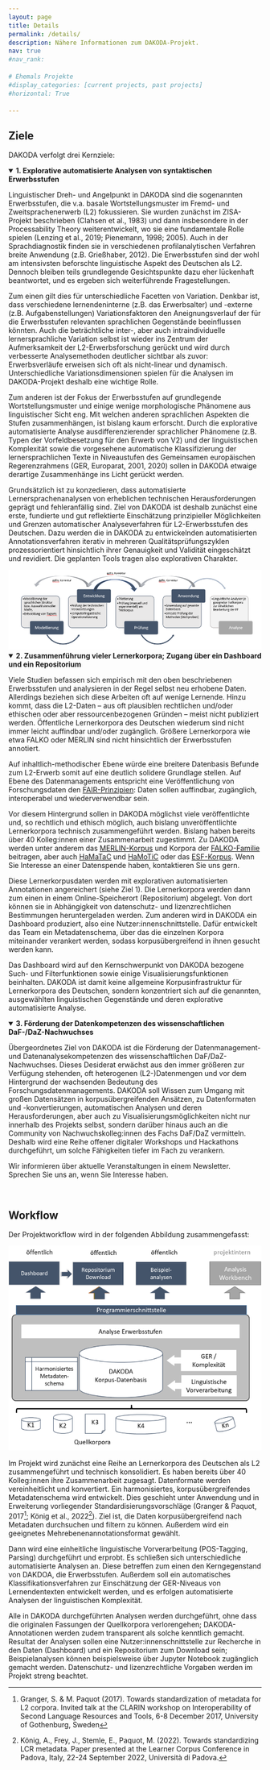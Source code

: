 ```yaml
---
layout: page
title: Details
permalink: /details/
description: Nähere Informationen zum DAKODA-Projekt.
nav: true
#nav_rank:

# Ehemals Projekte
#display_categories: [current projects, past projects]
#horizontal: True

---
```

## Ziele

DAKODA verfolgt drei Kernziele:

<details open>
  <summary><b>1.	Explorative automatisierte Analysen von syntaktischen Erwerbsstufen </b></summary>
  <div>
  <p>
  Linguistischer Dreh- und Angelpunkt in DAKODA sind die sogenannten Erwerbsstufen, die v.a. basale Wortstellungsmuster im Fremd- und Zweitsprachenerwerb (L2) fokussieren. Sie wurden zunächst im ZISA-Projekt beschrieben (Clahsen et al., 1983) und dann insbesondere in der Processability Theory weiterentwickelt, wo sie eine fundamentale Rolle spielen (Lenzing et al., 2019; Pienemann, 1998; 2005). Auch in der Sprachdiagnostik finden sie in verschiedenen profilanalytischen Verfahren breite Anwendung (z.B. Grießhaber, 2012). Die Erwerbsstufen sind der wohl am intensivsten beforschte linguistische Aspekt des Deutschen als L2. Dennoch bleiben teils grundlegende Gesichtspunkte dazu eher lückenhaft beantwortet, und es ergeben sich weiterführende Fragestellungen. </p>

  <p>
  Zum einen gilt dies für unterschiedliche Facetten von Variation. Denkbar ist, dass verschiedene lernendeninterne (z.B. das Erwerbsalter) und -externe (z.B. Aufgabenstellungen) Variationsfaktoren den Aneignungsverlauf der für die Erwerbsstufen relevanten sprachlichen Gegenstände beeinflussen könnten. Auch die beträchtliche inter-, aber auch intraindividuelle lernersprachliche Variation selbst ist wieder ins Zentrum der Aufmerksamkeit der L2-Erwerbsforschung gerückt und wird durch verbesserte Analysemethoden deutlicher sichtbar als zuvor: Erwerbsverläufe erweisen sich oft als nicht-linear und dynamisch. Unterschiedliche Variationsdimensionen spielen für die Analysen im DAKODA-Projekt deshalb eine wichtige Rolle. </p>

  <p>
  Zum anderen ist der Fokus der Erwerbsstufen auf grundlegende Wortstellungsmuster und einige wenige morphologische Phänomene aus linguistischer Sicht eng. Mit welchen anderen sprachlichen Aspekten die Stufen zusammenhängen, ist bislang kaum erforscht. Durch die explorative automatisierte Analyse ausdifferenzierender sprachlicher Phänomene (z.B. Typen der Vorfeldbesetzung für den Erwerb von V2) und der linguistischen Komplexität sowie die vorgesehene automatische Klassifizierung der lernersprachlichen Texte in Niveaustufen des Gemeinsamen europäischen Regerenzrahmens (GER, Europarat, 2001, 2020) sollen in DAKODA etwaige derartige Zusammenhänge ins Licht gerückt werden. </p>

  <p>
  Grundsätzlich ist zu konzedieren, dass automatisierte Lernersprachenanalysen von erheblichen technischen Herausforderungen geprägt und fehleranfällig sind. Ziel von DAKODA ist deshalb zunächst eine erste, fundierte und gut reflektierte Einschätzung prinzipieller Möglichkeiten und Grenzen automatischer Analyseverfahren für L2-Erwerbsstufen des Deutschen. Dazu werden die in DAKODA zu entwickelnden automatisierten Annotationsverfahren iterativ in mehreren Qualitätsprüfungszyklen prozessorientiert hinsichtlich ihrer Genauigkeit und Validität eingeschätzt und revidiert. Die geplanten Tools tragen also explorativen Charakter. </p>

  <div class="container">
    <div class="row">
      <div class="col">
        <img src="../assets/img/ablauf-dakoda.png" class="img-fluid" alt="Ablauf DAKODA" title="" />
      </div>
    </div>
  </div>

  </div>
</details>

<details open>
  <summary><b>2. Zusammenführung vieler Lernerkorpora; Zugang über ein Dashboard und ein Repositorium </b></summary>
  <div>
  <p>
  Viele Studien befassen sich empirisch mit den oben beschriebenen Erwerbsstufen und analysieren in der Regel selbst neu erhobene Daten. Allerdings beziehen sich diese Arbeiten oft auf wenige Lernende. Hinzu kommt, dass die L2-Daten – aus oft plausiblen rechtlichen und/oder ethischen oder aber ressourcenbezogenen Gründen – meist nicht publiziert werden. Öffentliche Lernerkorpora des Deutschen wiederum sind nicht immer leicht auffindbar und/oder zugänglich. Größere Lernerkorpora wie etwa FALKO oder MERLIN sind nicht hinsichtlich der Erwerbsstufen annotiert.
  </p>
  <p>
  Auf inhaltlich-methodischer Ebene würde eine breitere Datenbasis Befunde zum L2-Erwerb somit auf eine deutlich solidere Grundlage stellen. Auf Ebene des Datenmanagements entspricht eine Veröffentlichung von Forschungsdaten den
  <a href="https://forschungsdaten.info/themen/veroeffentlichen-und-archivieren/faire-daten/">FAIR-Prinzipien</a>: Daten sollen auffindbar, zugänglich, interoperabel und wiederverwendbar sein.
  </p>
  <p>
  Vor diesem Hintergrund sollen in DAKODA möglichst viele veröffentlichte und, so rechtlich und ethisch möglich, auch bislang unveröffentlichte Lernerkorpora technisch zusammengeführt werden. Bislang haben bereits über 40 Kolleg:innen einer Zusammenarbeit zugestimmt. Zu DAKODA werden unter anderem das <a href="https://www.merlin-platform.eu/#">MERLIN-Korpus</a> und Korpora der <a href="https://hu-berlin.de/falko">FALKO-Familie</a> beitragen, aber auch <a href="https://corpora.uni-hamburg.de/hzsk/de/islandora/object/spoken-corpus:hamatac">HaMaTaC</a> und <a href="https://www.fdr.uni-hamburg.de/record/1483#.Y-OzF62ZNPY">HaMoTiC</a> oder das <a href="https://archive.mpi.nl/islandora/object/lat%3A1839_00_0000_0000_0004_CCAC_E">ESF-Korpus</a>. Wenn Sie Interesse an einer Datenspende haben, kontaktieren Sie uns gern.
  </p>
  <p>
  Diese Lernerkorpusdaten werden mit explorativen automatisierten Annotationen angereichert (siehe Ziel 1). Die Lernerkorpora werden dann zum einen in einem Online-Speicherort (Repositorium) abgelegt. Von dort können sie in Abhängigkeit von datenschutz- und lizenzrechtlichen Bestimmungen heruntergeladen werden. Zum anderen wird in DAKODA ein Dashboard produziert, also eine Nutzer:innenschnittstelle.  Dafür entwickelt das Team ein Metadatenschema, über das die einzelnen Korpora miteinander verankert werden, sodass korpusübergreifend in ihnen gesucht werden kann.
  </p>
  <p>
  Das Dashboard wird auf den Kernschwerpunkt von DAKODA bezogene Such- und Filterfunktionen sowie einige Visualisierungsfunktionen beinhalten. DAKODA ist damit keine allgemeine Korpusinfrastruktur für Lernerkorpora des Deutschen, sondern konzentriert sich auf die genannten, ausgewählten linguistischen Gegenstände und deren explorative automatisierte Analyse.
  </p>
  </div>
</details>

<details open>
  <summary><b>3. Förderung der Datenkompetenzen des wissenschaftlichen DaF-/DaZ-Nachwuchses </b></summary>
  <div>
  <p>
  Übergeordnetes Ziel von DAKODA ist die Förderung der Datenmanagement- und Datenanalysekompetenzen des wissenschaftlichen DaF/DaZ-Nachwuchses.  Dieses Desiderat erwächst aus den immer größeren zur Verfügung stehenden, oft heterogenen (L2-)Datenmengen und vor dem Hintergrund der wachsenden Bedeutung des Forschungsdatenmanagements. DAKODA soll Wissen zum Umgang mit großen Datensätzen in korpusübergreifenden Ansätzen, zu Datenformaten und -konvertierungen, automatischen Analysen und deren Herausforderungen, aber auch zu Visualisierungsmöglichkeiten nicht nur innerhalb des Projekts selbst, sondern darüber hinaus auch an die Community von Nachwuchskolleg:innen des Fachs DaF/DaZ vermitteln. Deshalb wird eine Reihe offener digitaler Workshops und Hackathons durchgeführt, um solche Fähigkeiten tiefer im Fach zu verankern. </p>
  <p>
  Wir informieren über aktuelle Veranstaltungen in einem Newsletter. Sprechen Sie uns an, wenn Sie Interesse haben.
  </p>
  </div>
</details>

<br />

## Workflow

Der Projektworkflow wird in der folgenden Abbildung zusammengefasst:

<div class="container">
  <div class="row">
    <div class="col">
      <img src="../assets/img/workflow-dakoda.png" class="img-fluid" alt="Workflow DAKODA" title="" />
    </div>
  </div>
</div>

Im Projekt wird zunächst eine Reihe an Lernerkorpora des Deutschen als L2 zusammengeführt und technisch konsolidiert. Es haben bereits über 40 Kolleg:innen ihre Zusammenarbeit zugesagt. Datenformate werden vereinheitlicht und konvertiert. Ein harmonisiertes, korpusübergreifendes Metadatenschema wird entwickelt. Dies geschieht unter Anwendung und in Erweiterung vorliegender Standardisierungsvorschläge (Granger & Paquot, 2017[^1]; König et al., 2022[^2]). Ziel ist, die Daten korpusübergreifend nach Metadaten durchsuchen und filtern zu können. Außerdem wird ein geeignetes Mehrebenenannotationsformat gewählt.

Dann wird eine einheitliche linguistische Vorverarbeitung (POS-Tagging, Parsing) durchgeführt und erprobt. Es schließen sich unterschiedliche automatisierte Analysen an. Diese betreffen zum einen den Kerngegenstand von DAKDOA, die Erwerbsstufen. Außerdem soll ein automatisches Klassifikationsverfahren zur Einschätzung der GER-Niveaus von Lernendentexten entwickelt werden, und es erfolgen automatisierte Analysen der linguistischen Komplexität.

Alle in DAKODA durchgeführten Analysen werden durchgeführt, ohne dass die originalen Fassungen der Quellkorpora verlorengehen; DAKODA-Annotationen werden zudem transparent als solche kenntlich gemacht.
Resultat der Analysen sollen eine Nutzer:innenschnittstelle zur Recherche in den Daten (Dashboard) und ein Repositorium zum Download sein; Beispielanalysen können beispielsweise über Jupyter Notebook zugänglich gemacht werden.
Datenschutz- und lizenzrechtliche Vorgaben werden im Projekt streng beachtet.

[^1]: Granger, S. & M. Paquot (2017). Towards standardization of metadata for L2 corpora. Invited talk at the CLARIN workshop on Interoperability of Second Language Resources and Tools, 6-8 December 2017, University of Gothenburg, Sweden
[^2]: König, A., Frey, J., Stemle, E., Paquot, M. (2022). Towards standardizing LCR metadata. Paper presented at the Learner Corpus Conference in Padova, Italy, 22-24 September 2022, Università di Padova.
